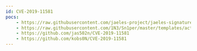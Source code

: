 ```yaml
---
id: CVE-2019-11581
pocs:
    - https://raw.githubusercontent.com/jaeles-project/jaeles-signatures/master/cves/jira-ssti-cve-2019-11581.yaml
    - https://raw.githubusercontent.com/1N3/Sn1per/master/templates/active/CVE-2019-11581_-_Jira_Template_Injection.sh
    - https://github.com/jas502n/CVE-2019-11581
    - https://github.com/kobs0N/CVE-2019-11581
---
```

